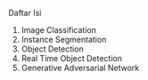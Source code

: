 Daftar Isi
1. Image Classification
2. Instance Segmentation
3. Object Detection
4. Real Time Object Detection
5. Generative Adversarial Network
